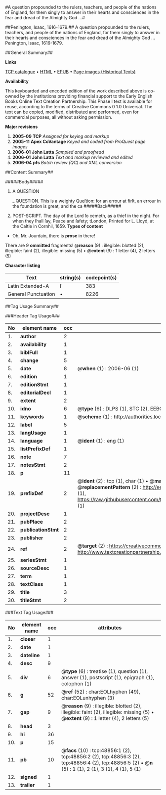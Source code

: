 #A question propounded to the rulers, teachers, and people of the nations of England, for them singly to answer in their hearts and consciences in the fear and dread of the Almighty God ...#

##Penington, Isaac, 1616-1679.##
A question propounded to the rulers, teachers, and people of the nations of England, for them singly to answer in their hearts and consciences in the fear and dread of the Almighty God ...
Penington, Isaac, 1616-1679.

##General Summary##

**Links**

[TCP catalogue](http://www.ota.ox.ac.uk/tcp/)  • 
[HTML](http://tei.it.ox.ac.uk/tcp/Texts-HTML/free/A54/A54047.html)  • 
[EPUB](http://tei.it.ox.ac.uk/tcp/Texts-EPUB/free/A54/A54047.epub) • 
[Page images (Historical Texts)](https://data.historicaltexts.jisc.ac.uk/view?pubId=eebo-11770925e&pageId=eebo-11770925e-48856-1)

**Availability**

This keyboarded and encoded edition of the
	       work described above is co-owned by the institutions
	       providing financial support to the Early English Books
	       Online Text Creation Partnership. This Phase I text is
	       available for reuse, according to the terms of Creative
	       Commons 0 1.0 Universal. The text can be copied,
	       modified, distributed and performed, even for
	       commercial purposes, all without asking permission.

**Major revisions**

1. __2005-09__ __TCP__ *Assigned for keying and markup*
1. __2005-11__ __Apex CoVantage__ *Keyed and coded from ProQuest page images*
1. __2006-01__ __John Latta__ *Sampled and proofread*
1. __2006-01__ __John Latta__ *Text and markup reviewed and edited*
1. __2006-04__ __pfs__ *Batch review (QC) and XML conversion*

##Content Summary##

#####Body#####

1. A QUESTION

    _ QUESTION.
This is a weighty Queſtion: for an errour at firſt, an errour in the foundation is great, and the ca
#####Back#####

1. POST-SCRIPT.
The day of the Lord ſo cemeth, as a thief in the night. For when they ſhall ſay, Peace and ſafety; tLondon, Printed for L. Lloyd, at the Caſtle in Cornhil, 1659.
**Types of content**

  * Oh, Mr. Jourdain, there is **prose** in there!

There are 9 **ommitted** fragments! 
 @__reason__ (9) : illegible: blotted (2), illegible: faint (2), illegible: missing (5)  •  @__extent__ (9) : 1 letter (4), 2 letters (5)

**Character listing**


|Text|string(s)|codepoint(s)|
|---|---|---|
|Latin Extended-A|ſ|383|
|General Punctuation|•|8226|

##Tag Usage Summary##

###Header Tag Usage###

|No|element name|occ|attributes|
|---|---|---|---|
|1.|__author__|2||
|2.|__availability__|1||
|3.|__biblFull__|1||
|4.|__change__|5||
|5.|__date__|8| @__when__ (1) : 2006-06 (1)|
|6.|__edition__|1||
|7.|__editionStmt__|1||
|8.|__editorialDecl__|1||
|9.|__extent__|2||
|10.|__idno__|6| @__type__ (6) : DLPS (1), STC (2), EEBO-CITATION (1), OCLC (1), VID (1)|
|11.|__keywords__|1| @__scheme__ (1) : http://authorities.loc.gov/ (1)|
|12.|__label__|5||
|13.|__langUsage__|1||
|14.|__language__|1| @__ident__ (1) : eng (1)|
|15.|__listPrefixDef__|1||
|16.|__note__|7||
|17.|__notesStmt__|2||
|18.|__p__|11||
|19.|__prefixDef__|2| @__ident__ (2) : tcp (1), char (1)  •  @__matchPattern__ (2) : ([0-9\-]+):([0-9IVX]+) (1), (.+) (1)  •  @__replacementPattern__ (2) : http://eebo.chadwyck.com/downloadtiff?vid=$1&page=$2 (1), https://raw.githubusercontent.com/textcreationpartnership/Texts/master/tcpchars.xml#$1 (1)|
|20.|__projectDesc__|1||
|21.|__pubPlace__|2||
|22.|__publicationStmt__|2||
|23.|__publisher__|2||
|24.|__ref__|2| @__target__ (2) : https://creativecommons.org/publicdomain/zero/1.0/ (1), http://www.textcreationpartnership.org/docs/. (1)|
|25.|__seriesStmt__|1||
|26.|__sourceDesc__|1||
|27.|__term__|1||
|28.|__textClass__|1||
|29.|__title__|3||
|30.|__titleStmt__|2||


###Text Tag Usage###

|No|element name|occ|attributes|
|---|---|---|---|
|1.|__closer__|1||
|2.|__date__|1||
|3.|__dateline__|1||
|4.|__desc__|9||
|5.|__div__|6| @__type__ (6) : treatise (1), question (1), answer (1), postscript (1), epigraph (1), colophon (1)|
|6.|__g__|52| @__ref__ (52) : char:EOLhyphen (49), char:EOLunhyphen (3)|
|7.|__gap__|9| @__reason__ (9) : illegible: blotted (2), illegible: faint (2), illegible: missing (5)  •  @__extent__ (9) : 1 letter (4), 2 letters (5)|
|8.|__head__|3||
|9.|__hi__|36||
|10.|__p__|15||
|11.|__pb__|10| @__facs__ (10) : tcp:48856:1 (2), tcp:48856:2 (2), tcp:48856:3 (2), tcp:48856:4 (2), tcp:48856:5 (2)  •  @__n__ (5) : 1 (1), 2 (1), 3 (1), 4 (1), 5 (1)|
|12.|__signed__|1||
|13.|__trailer__|1||
